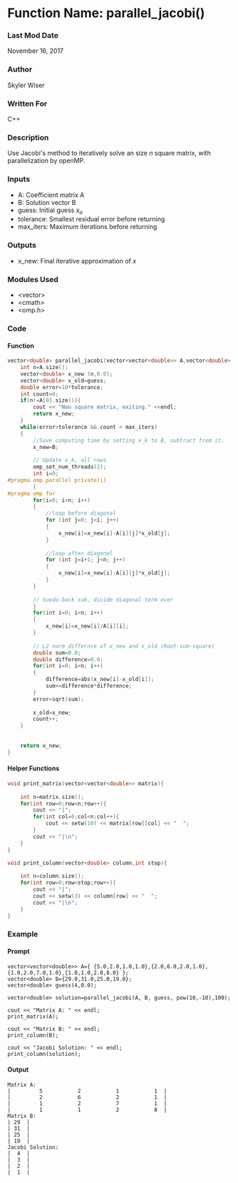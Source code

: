 # Function Name: parallel_jacobi()

### Last Mod Date
November 16, 2017
### Author
Skyler Wiser
### Written For
C++
### Description
Use Jacobi's method to iteratively solve an size *n* square matrix, with parallelization by openMP.
### Inputs

* A: Coefficient matrix A
* B: Solution vector B
* guess: Initial guess *x<sub>o</sub>*
* tolerance: Smallest residual error before returning
* max_iters: Maximum iterations before returning

### Outputs

* x_new: Final iterative approximation of *x*

### Modules Used

* \<vector\>
* \<cmath\>
* \<omp.h\>

### Code

#### Function

```c++
vector<double> parallel_jacobi(vector<vector<double>> A,vector<double> B,vector<double> guess,double tolerance,int max_iters){
    int n=A.size();
    vector<double> x_new (n,0.0);
    vector<double> x_old=guess;
    double error=10*tolerance;
    int count=0;
    if(n!=A[0].size()){
        cout << "Non square matrix, exiting." <<endl;
        return x_new;
    }
    while(error>tolerance && count < max_iters)
    {
        //Save computing time by setting x_k to B, subtract from it.
        x_new=B;
        
        // Update x_k, all rows
        omp_set_num_threads(2);
        int i=0;
#pragma omp parallel private(i)
        {
#pragma omp for
        for(i=0; i<n; i++)
        {
            //loop before diagonal
            for (int j=0; j<i; j++)
            {
                x_new[i]=x_new[i]-A[i][j]*x_old[j];
            }
            
            //loop after diagonal
            for (int j=i+1; j<n; j++)
            {
                x_new[i]=x_new[i]-A[i][j]*x_old[j];
            }
        }
        
        // Suedo-back sub, divide diagonal term over
        }
        for(int i=0; i<n; i++)
        {
            x_new[i]=x_new[i]/A[i][i];
        }
        
        // L2 norm differnce of x_new and x_old (Root-sum-square)
        double sum=0.0;
        double difference=0.0;
        for(int i=0; i<n; i++)
        {
            difference=abs(x_new[i]-x_old[i]);
            sum+=difference*difference;
        }
        error=sqrt(sum);
        
        x_old=x_new;
        count++;
    }
    
    
    return x_new;
}

```

#### Helper Functions

```c++
void print_matrix(vector<vector<double>> matrix){
    
    int n=matrix.size();
    for(int row=0;row<n;row++){
        cout << "|";
        for(int col=0;col<n;col++){
            cout << setw(10) << matrix[row][col] << "  ";
        }
        cout << "|\n";
    }
}

void print_column(vector<double> column,int stop){
    
    int n=column.size();
    for(int row=0;row<stop;row++){
        cout << "|";
        cout << setw(3) << column[row] << "  ";
        cout << "|\n";
    }
}
```

### Example
#### Prompt

    
    vector<vector<double>> A={ {5.0,2.0,1.0,1.0},{2.0,6.0,2.0,1.0},{1.0,2.0,7.0,1.0},{1.0,1.0,2.0,8.0} };
    vector<double> B={29.0,31.0,25.0,19.0};
    vector<double> guess(4,0.0);

    vector<double> solution=parallel_jacobi(A, B, guess, pow(10,-10),100);

    cout << "Matrix A: " << endl;
    print_matrix(A);

    cout << "Matrix B: " << endl;
    print_column(B);

    cout << "Jacobi Solution: " << endl;
    print_column(solution);


#### Output

```
Matrix A: 
|         5           2           1           1  |
|         2           6           2           1  |
|         1           2           7           1  |
|         1           1           2           8  |
Matrix B: 
| 29  |
| 31  |
| 25  |
| 19  |
Jacobi Solution: 
|  4  |
|  3  |
|  2  |
|  1  |
```










